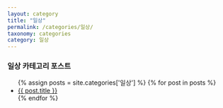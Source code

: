 ```yaml
---
layout: category
title: "일상"
permalink: /categories/일상/
taxonomy: categories
category: 일상
---
```


### 일상 카테고리 포스트

<ul>
{% assign posts = site.categories['일상'] %}
{% for post in posts %}
  <li><a href="{{ post.url | relative_url }}">{{ post.title }}</a></li>
{% endfor %}
</ul>
